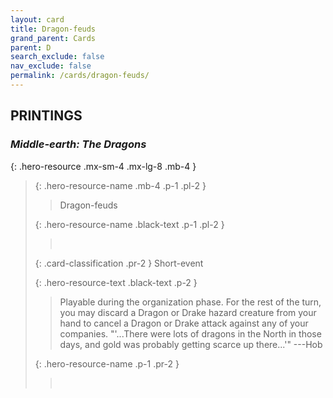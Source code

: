 ```yaml
---
layout: card
title: Dragon-feuds
grand_parent: Cards
parent: D
search_exclude: false
nav_exclude: false
permalink: /cards/dragon-feuds/
---
```


## PRINTINGS


### _Middle-earth: The Dragons_

{: .hero-resource .mx-sm-4 .mx-lg-8 .mb-4 }
> {: .hero-resource-name .mb-4 .p-1 .pl-2 }
> > <div class="card-mp"></div>
> > <div class="card-name">Dragon-feuds</div>
>
> {: .hero-resource-name .black-text .p-1 .pl-2 }
> > &nbsp;
>
> {: .card-classification .pr-2 }
> Short-event
>
> {: .hero-resource-text .black-text .p-2 }
> > Playable during the organization phase. For the rest of the turn, you may discard a Dragon or Drake hazard creature from your hand to cancel a Dragon or Drake attack against any of your companies.   "'...There were lots of dragons in the North in those days, and gold was probably getting scarce up there...'"  ---Hob 
> 
> {: .hero-resource-name .p-1 .pr-2 }
> > <div class="card-shield"></div>
> > <div class="card-corruption">&nbsp;</div>
